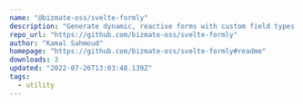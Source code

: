 ```yaml
---
name: "@bizmate-oss/svelte-formly"
description: "Generate dynamic, reactive forms with custom field types and validation."
repo_url: "https://github.com/bizmate-oss/svelte-formly"
author: "Kamal Sahmoud"
homepage: "https://github.com/bizmate-oss/svelte-formly#readme"
downloads: 3
updated: "2022-07-26T13:03:48.139Z"
tags: 
  - utility
---
```

